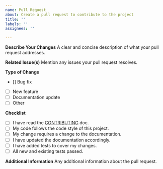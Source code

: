 ```yaml
---
name: Pull Request
about: Create a pull request to contribute to the project
title: ''
labels: ''
assignees: ''

---
```


**Describe Your Changes**
A clear and concise description of what your pull request addresses.

**Related Issue(s)**
Mention any issues your pull request resolves.

**Type of Change**
- [] Bug fix
- [ ] New feature
- [ ] Documentation update
- [ ] Other

**Checklist**
- [ ] I have read the [CONTRIBUTING](../CONTRIBUTING.md) doc.
- [ ] My code follows the code style of this project.
- [ ] My change requires a change to the documentation.
- [ ] I have updated the documentation accordingly.
- [ ] I have added tests to cover my changes.
- [ ] All new and existing tests passed.

**Additional Information**
Any additional information about the pull request.

